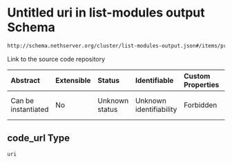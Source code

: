 # Untitled uri in list-modules output Schema

```txt
http://schema.nethserver.org/cluster/list-modules-output.json#/items/properties/docs/parameters/code_url
```

Link to the source code repository

| Abstract            | Extensible | Status         | Identifiable            | Custom Properties | Additional Properties | Access Restrictions | Defined In                                                                            |
| :------------------ | :--------- | :------------- | :---------------------- | :---------------- | :-------------------- | :------------------ | :------------------------------------------------------------------------------------ |
| Can be instantiated | No         | Unknown status | Unknown identifiability | Forbidden         | Allowed               | none                | [list-modules-output.json\*](cluster/list-modules-output.json "open original schema") |

## code\_url Type

`uri`
